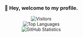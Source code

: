 ### <div align="center">👋 Hey, welcome to my profile.</div>

<!--
**RickyBGamez/RickyBGamez** is a ✨ _special_ ✨ repository because its `README.md` (this file) appears on your GitHub profile.

Here are some ideas to get you started:

- 🔭 I’m currently working on ...
- 🌱 I’m currently learning ...
- 👯 I’m looking to collaborate on ...
- 🤔 I’m looking for help with ...
- 💬 Ask me about ...
- 📫 How to reach me: ...
- 😄 Pronouns: ...
- ⚡ Fun fact: ...
-->

<div align="center">
	<p>
		<img alt="Visitors" src="https://visitor-badge.laobi.icu/badge?page_id=voie420"/>
		<br/>
		<img alt="Top Languages" src="https://github-readme-stats.vercel.app/api/top-langs/?username=voie420&layout=compact">
		<br/>
		<img alt="GitHub Statistics" src="https://github-readme-stats.vercel.app/api?username=voie420&count_private=true&show_icons=true">
	</p>
</div>
